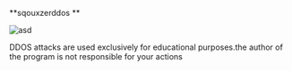 **sqouxzerddos **

![asd](https://github.com/gh-03nb-53/sqouxzer-ddos/assets/140805322/3dc12c8c-92db-4aa4-a3ee-fe8989ae8247)

DDOS attacks are used exclusively for educational purposes.the author of the program is not responsible for your actions
